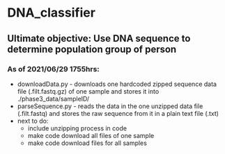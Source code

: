 # DNA_classifier
## Ultimate objective: Use DNA sequence to determine population group of person

### As of 2021/06/29 1755hrs:
* downloadData.py - downloads one hardcoded zipped sequence data file (.filt.fastq.gz) of one sample and stores it into ./phase3_data/sampleID/
* parseSequence.py - reads the data in the one unzipped data file (.filt.fastq) and stores the raw sequence from it in a plain text file (.txt)
* next to do:
  * include unzipping process in code
  * make code download all files of one sample
  * make code download files for all samples
